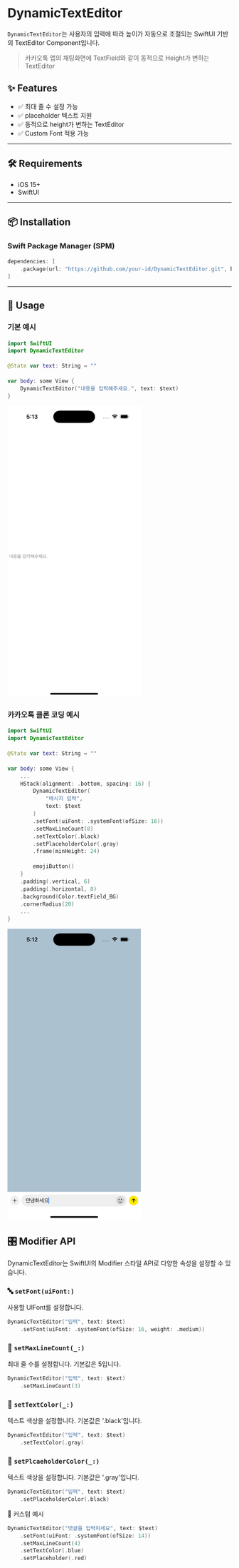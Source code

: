 # DynamicTextEditor

`DynamicTextEditor`는 사용자의 입력에 따라 높이가 자동으로 조절되는 SwiftUI 기반의 TextEditor Component입니다.
  
> 카카오톡 앱의 채팅화면에 TextField와 같이 동적으로 Height가 변하는 TextEditor

## ✨ Features

- ✅ 최대 줄 수 설정 가능
- ✅ placeholder 텍스트 지원
- ✅ 동적으로 height가 변하는 TextEditor
- ✅ Custom Font 적용 가능
---

## 🛠 Requirements

- iOS 15+
- SwiftUI

---

## 📦 Installation

### Swift Package Manager (SPM)

```swift
dependencies: [
    .package(url: "https://github.com/your-id/DynamicTextEditor.git", branch: "main")
]
```
---

## 🚀 Usage

### 기본 예시
```swift
import SwiftUI
import DynamicTextEditor

@State var text: String = ""

var body: some View {
    DynamicTextEditor("내용을 입력해주세요.", text: $text)
}
```

<img src="GIFs/Default_DynamicTextEditor.gif" width="300"/> 

### 카카오톡 클론 코딩 예시
```swift
import SwiftUI
import DynamicTextEditor

@State var text: String = ""

var body: some View {
    ...
    HStack(alignment: .bottom, spacing: 16) {
        DynamicTextEditor(
            "메시지 입력",
            text: $text
        )
        .setFont(uiFont: .systemFont(ofSize: 16))
        .setMaxLineCount(8)
        .setTextColor(.black)
        .setPlaceholderColor(.gray)
        .frame(minHeight: 24)

        emojiButton()
    }
    .padding(.vertical, 6)
    .padding(.horizontal, 8)
    .background(Color.textField_BG)
    .cornerRadius(20)
    ...
}
```

<img src="GIFs/DynamicTextEditor_clone_kakaotalk.gif" width="300"/> 

## 🎛 Modifier API

DynamicTextEditor는 SwiftUI의 Modifier 스타일 API로 다양한 속성을 설정할 수 있습니다.
### 🔤 `setFont(uiFont:)`

사용할 UIFont를 설정합니다.

```swift
DynamicTextEditor("입력", text: $text)
    .setFont(uiFont: .systemFont(ofSize: 16, weight: .medium))
```

### 📏 `setMaxLineCount(_:)`

최대 줄 수를 설정합니다. 기본값은 5입니다.

```swift
DynamicTextEditor("입력", text: $text)
    .setMaxLineCount(3)
````

### 🎨 `setTextColor(_:)`

텍스트 색상을 설정합니다. 기본값은 '.black'입니다.

```swift
DynamicTextEditor("입력", text: $text)
    .setTextColor(.gray)
```

### 👤 `setPlcaeholderColor(_:)`

텍스트 색상을 설정합니다. 기본값은 '.gray'입니다.

```swift
DynamicTextEditor("입력", text: $text)
    .setPlaceholderColor(.black)
```

🧪 커스텀 예시

```swift
DynamicTextEditor("댓글을 입력하세요", text: $text)
    .setFont(uiFont: .systemFont(ofSize: 14))
    .setMaxLineCount(4)
    .setTextColor(.blue)
    .setPlaceholder(.red)
```
